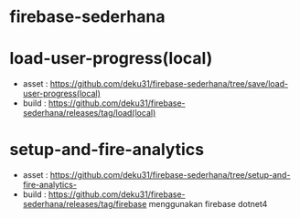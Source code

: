 # firebase-sederhana
# load-user-progress(local)
- asset : https://github.com/deku31/firebase-sederhana/tree/save/load-user-progress(local)
- build : https://github.com/deku31/firebase-sederhana/releases/tag/load(local)
# setup-and-fire-analytics
- asset : https://github.com/deku31/firebase-sederhana/tree/setup-and-fire-analytics-
- build : https://github.com/deku31/firebase-sederhana/releases/tag/firebase
menggunakan firebase dotnet4
